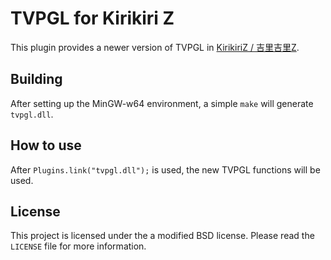 # TVPGL for Kirikiri Z

This plugin provides a newer version of TVPGL in 
[KirikiriZ / 吉里吉里Z](https://github.com/krkrz/krkrz).

## Building

After setting up the MinGW-w64 environment, a simple `make` will generate 
`tvpgl.dll`.

## How to use

After `Plugins.link("tvpgl.dll");` is used, the new TVPGL functions will be 
used.

## License

This project is licensed under the a modified BSD license. 
Please read the `LICENSE` file for more information.
